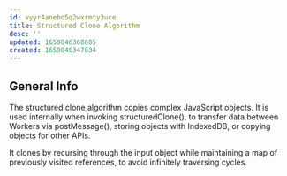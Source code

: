 ```yaml
---
id: vyyr4anebo5q2wxrmty3uce
title: Structured Clone Algorithm
desc: ''
updated: 1659846368605
created: 1659846347834
---
```

## General Info

The structured clone algorithm copies complex JavaScript objects. It is used internally when invoking structuredClone(), to transfer data between Workers via postMessage(), storing objects with IndexedDB, or copying objects for other APIs.

It clones by recursing through the input object while maintaining a map of previously visited references, to avoid infinitely traversing cycles.
